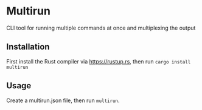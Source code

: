 # Multirun

CLI tool for running multiple commands at once and multiplexing the output

## Installation

First install the Rust compiler via https://rustup.rs, then run `cargo install multirun`

## Usage

Create a multirun.json file, then run `multirun`.
